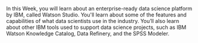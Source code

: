 In this Week, you will learn about an enterprise-ready data science platform by IBM, called Watson Studio. You'll learn about some of the features and capabilities of what data scientists use in the industry. You’ll also learn about other IBM tools used to support data science projects, such as IBM Watson Knowledge Catalog, Data Refinery, and the SPSS Modeler.
